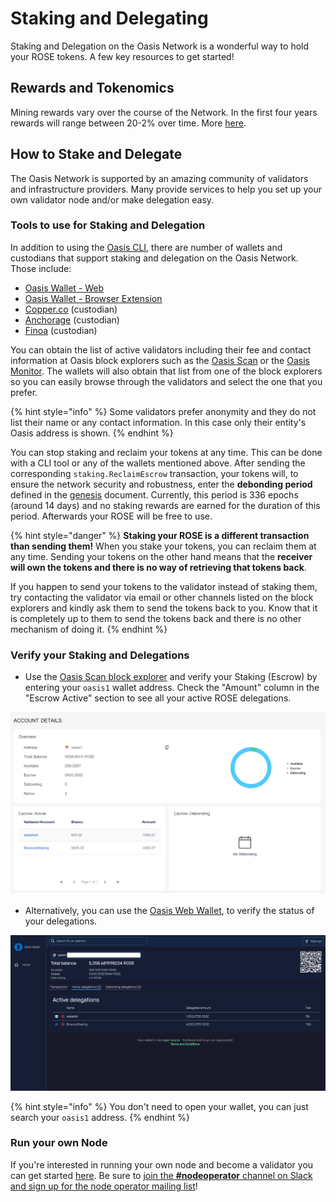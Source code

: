 # Staking and Delegating

Staking and Delegation on the Oasis Network is a wonderful way to hold your ROSE tokens. A few key resources to get started!

## Rewards and Tokenomics

Mining rewards vary over the course of the Network. In the first four years rewards will range between 20-2% over time. More [here](https://docs.oasis.dev/oasis-network-primer/token-metrics-and-distribution#staking-incentives).

## How to Stake and Delegate

The Oasis Network is supported by an amazing community of validators and infrastructure providers. Many provide services to help you set up your own validator node and/or make delegation easy.

### Tools to use for Staking and Delegation

In addition to using the [Oasis CLI](advanced/oasis-cli-tools/), there are number of wallets and custodians that support staking and delegation on the Oasis Network. Those include:

* [Oasis Wallet - Web](oasis-wallets/web.md)
* [Oasis Wallet - Browser Extension](oasis-wallets/browser-extension.md)
* [Copper.co](staking-and-delegating.md#rewards-and-tokenonomics) (custodian)
* [Anchorage](https://anchorage.com) (custodian)
* [Finoa](https://finoa.io) (custodian)

You can obtain the list of active validators including their fee and contact information at Oasis block explorers such as the [Oasis Scan](https://www.oasisscan.com/validators) or the [Oasis Monitor](https://oasismonitor.com/validators). The wallets will also obtain that list from one of the block explorers so you can easily browse through the validators and select the one that you prefer.

{% hint style="info" %}
Some validators prefer anonymity and they do not list their name or any contact information. In this case only their entity's Oasis address is shown.
{% endhint %}

You can stop staking and reclaim your tokens at any time. This can be done with a CLI tool or any of the wallets mentioned above. After sending the corresponding `staking.ReclaimEscrow` transaction, your tokens will, to ensure the network security and robustness, enter the **debonding period** defined in the [genesis](../oasis-network/network-parameters.md) document. Currently, this period is 336 epochs (around 14 days) and no staking rewards are earned for the duration of this period. Afterwards your ROSE will be free to use.

{% hint style="danger" %}
**Staking your ROSE is a different transaction than sending them!** When you stake your tokens, you can reclaim them at any time. Sending your tokens on the other hand means that the **receiver will own the tokens and there is no way of retrieving that tokens back**.

If you happen to send your tokens to the validator instead of staking them, try contacting the validator via email or other channels listed on the block explorers and kindly ask them to send the tokens back to you. Know that it is completely up to them to send the tokens back and there is no other mechanism of doing it.
{% endhint %}

### Verify your Staking and Delegations

* Use the [Oasis Scan block explorer](https://www.oasisscan.com) and verify your Staking (Escrow) by entering your `oasis1` wallet address. Check the "Amount" column in the "Escrow Active" section to see all your active ROSE delegations.

![Account details of entered oasis1 address in Oasis Scan](<../.gitbook/assets/Screenshot 2022-01-14 at 11.22.23.png>)

* Alternatively, you can use the [Oasis Web Wallet](https://wallet.oasisprotocol.org), to verify the status of your delegations.

![Account details of searched oasis1 address in Official Web Wallet](<../.gitbook/assets/Screenshot 2022-01-14 at 11.23.51.png>)

{% hint style="info" %}
You don't need to open your wallet, you can just search your `oasis1` address.
{% endhint %}



### Run your own Node

If you're interested in running your own node and become a validator you can get started [here](../run-a-node/node-operator-overview.md). Be sure to [join the **#nodeoperator** channel on Slack and sign up for the node operator mailing list](../oasis-network/connect-with-us.md#social-media-channels)!
